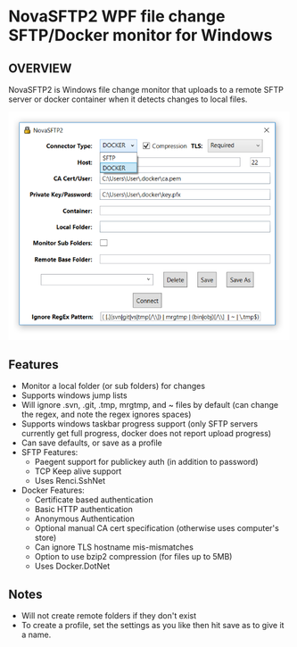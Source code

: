 NovaSFTP2 WPF file change SFTP/Docker monitor for Windows
=================================

OVERVIEW
-----
NovaSFTP2 is Windows file change monitor that uploads to a remote SFTP server or docker container when it detects changes to local files.

![NovaSFTP2 Screenshot](https://raw.githubusercontent.com/mitchcapper/NovaSFTP2/master/screenshot.png "NovaSFTP2 Screenshot")

Features
-----
- Monitor a local folder (or sub folders) for changes
- Supports windows jump lists
- Will ignore .svn, .git, .tmp, mrgtmp, and ~ files by default (can change the regex, and note the regex ignores spaces)
- Supports windows taskbar progress support (only SFTP servers currently get full progress, docker does not report upload progress)
- Can save defaults, or save as a profile
- SFTP Features:
  - Paegent support for publickey auth (in addition to password)
  - TCP Keep alive support
  - Uses Renci.SshNet
- Docker Features:
  - Certificate based authentication
  - Basic HTTP authentication
  - Anonymous Authentication  
  - Optional manual CA cert specification (otherwise uses computer's store)
  - Can ignore TLS hostname mis-mismatches
  - Option to use bzip2 compression (for files up to 5MB)
  - Uses Docker.DotNet

Notes
-----
- Will not create remote folders if they don't exist
- To create a profile, set the settings as you like then hit save as to give it a name.